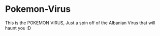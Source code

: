 # Pokemon-Virus
This is the POKEMON VIRUS, Just a spin off of the Albanian Virus that will haunt you :D
